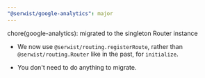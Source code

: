 ```yaml
---
"@serwist/google-analytics": major
---
```


chore(google-analytics): migrated to the singleton Router instance

- We now use `@serwist/routing.registerRoute`, rather than `@serwist/routing.Router` like in the past, for `initialize`.

- You don't need to do anything to migrate.
